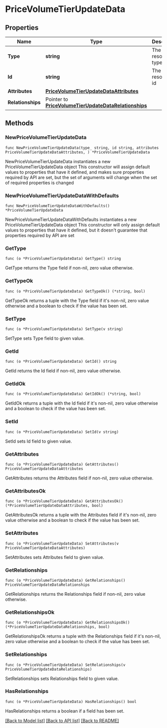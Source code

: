 # PriceVolumeTierUpdateData

## Properties

Name | Type | Description | Notes
------------ | ------------- | ------------- | -------------
**Type** | **string** | The resource&#39;s type | [default to "price_volume_tiers"]
**Id** | **string** | The resource&#39;s id | 
**Attributes** | [**PriceVolumeTierUpdateDataAttributes**](PriceVolumeTierUpdateDataAttributes.md) |  | 
**Relationships** | Pointer to [**PriceVolumeTierUpdateDataRelationships**](PriceVolumeTierUpdateDataRelationships.md) |  | [optional] 

## Methods

### NewPriceVolumeTierUpdateData

`func NewPriceVolumeTierUpdateData(type_ string, id string, attributes PriceVolumeTierUpdateDataAttributes, ) *PriceVolumeTierUpdateData`

NewPriceVolumeTierUpdateData instantiates a new PriceVolumeTierUpdateData object
This constructor will assign default values to properties that have it defined,
and makes sure properties required by API are set, but the set of arguments
will change when the set of required properties is changed

### NewPriceVolumeTierUpdateDataWithDefaults

`func NewPriceVolumeTierUpdateDataWithDefaults() *PriceVolumeTierUpdateData`

NewPriceVolumeTierUpdateDataWithDefaults instantiates a new PriceVolumeTierUpdateData object
This constructor will only assign default values to properties that have it defined,
but it doesn't guarantee that properties required by API are set

### GetType

`func (o *PriceVolumeTierUpdateData) GetType() string`

GetType returns the Type field if non-nil, zero value otherwise.

### GetTypeOk

`func (o *PriceVolumeTierUpdateData) GetTypeOk() (*string, bool)`

GetTypeOk returns a tuple with the Type field if it's non-nil, zero value otherwise
and a boolean to check if the value has been set.

### SetType

`func (o *PriceVolumeTierUpdateData) SetType(v string)`

SetType sets Type field to given value.


### GetId

`func (o *PriceVolumeTierUpdateData) GetId() string`

GetId returns the Id field if non-nil, zero value otherwise.

### GetIdOk

`func (o *PriceVolumeTierUpdateData) GetIdOk() (*string, bool)`

GetIdOk returns a tuple with the Id field if it's non-nil, zero value otherwise
and a boolean to check if the value has been set.

### SetId

`func (o *PriceVolumeTierUpdateData) SetId(v string)`

SetId sets Id field to given value.


### GetAttributes

`func (o *PriceVolumeTierUpdateData) GetAttributes() PriceVolumeTierUpdateDataAttributes`

GetAttributes returns the Attributes field if non-nil, zero value otherwise.

### GetAttributesOk

`func (o *PriceVolumeTierUpdateData) GetAttributesOk() (*PriceVolumeTierUpdateDataAttributes, bool)`

GetAttributesOk returns a tuple with the Attributes field if it's non-nil, zero value otherwise
and a boolean to check if the value has been set.

### SetAttributes

`func (o *PriceVolumeTierUpdateData) SetAttributes(v PriceVolumeTierUpdateDataAttributes)`

SetAttributes sets Attributes field to given value.


### GetRelationships

`func (o *PriceVolumeTierUpdateData) GetRelationships() PriceVolumeTierUpdateDataRelationships`

GetRelationships returns the Relationships field if non-nil, zero value otherwise.

### GetRelationshipsOk

`func (o *PriceVolumeTierUpdateData) GetRelationshipsOk() (*PriceVolumeTierUpdateDataRelationships, bool)`

GetRelationshipsOk returns a tuple with the Relationships field if it's non-nil, zero value otherwise
and a boolean to check if the value has been set.

### SetRelationships

`func (o *PriceVolumeTierUpdateData) SetRelationships(v PriceVolumeTierUpdateDataRelationships)`

SetRelationships sets Relationships field to given value.

### HasRelationships

`func (o *PriceVolumeTierUpdateData) HasRelationships() bool`

HasRelationships returns a boolean if a field has been set.


[[Back to Model list]](../README.md#documentation-for-models) [[Back to API list]](../README.md#documentation-for-api-endpoints) [[Back to README]](../README.md)


